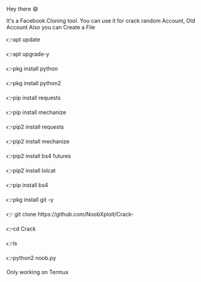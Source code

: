 
Hey there 😄

It's a Facebook Cloning tool.
You can use it for crack random Account, Old Account
Also you can Create a File

<p>👉apt update</p>
<p>👉apt upgrade-y</p>
<p>👉pkg install python</p>
<p>👉pkg install python2</p>
<p>👉pip install requests</p>
<p>👉pip install mechanize</p>
<p>👉pip2 install requests</p>
<p>👉pip2 install mechanize</p>
<p>👉pip2 install bs4 futures</p>
<p>👉pip2 install lolcat </p>
<p>👉pip install bs4</p>
<p>👉pkg install git -y </p>
<p>👉 git clone https://github.com/NoobXploit/Crack-</p>
<p>👉cd Crack</p>
<p>👉ls </p>
<p>👉python2 noob.py </p>

Only working on Termux
